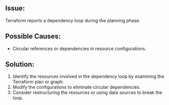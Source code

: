 ## Issue:

Terraform reports a dependency loop during the planning phase.

## Possible Causes:

- Circular references or dependencies in resource configurations.

## Solution:

1. Identify the resources involved in the dependency loop by examining the Terraform plan or graph.
2. Modify the configurations to eliminate circular dependencies.
3. Consider restructuring the resources or using data sources to break the loop.
